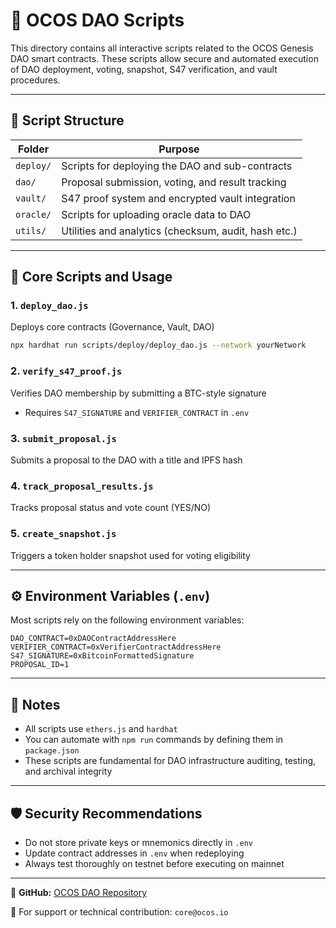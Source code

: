 # 🧠 OCOS DAO Scripts

This directory contains all interactive scripts related to the OCOS Genesis DAO smart contracts. These scripts allow secure and automated execution of DAO deployment, voting, snapshot, S47 verification, and vault procedures.

---

## 📂 Script Structure

| Folder       | Purpose                                                |
|--------------|--------------------------------------------------------|
| `deploy/`    | Scripts for deploying the DAO and sub-contracts       |
| `dao/`       | Proposal submission, voting, and result tracking      |
| `vault/`     | S47 proof system and encrypted vault integration      |
| `oracle/`    | Scripts for uploading oracle data to DAO              |
| `utils/`     | Utilities and analytics (checksum, audit, hash etc.)  |

---

## 📜 Core Scripts and Usage

### 1. `deploy_dao.js`
Deploys core contracts (Governance, Vault, DAO)
```bash
npx hardhat run scripts/deploy/deploy_dao.js --network yourNetwork
```

### 2. `verify_s47_proof.js`
Verifies DAO membership by submitting a BTC-style signature
- Requires `S47_SIGNATURE` and `VERIFIER_CONTRACT` in `.env`

### 3. `submit_proposal.js`
Submits a proposal to the DAO with a title and IPFS hash

### 4. `track_proposal_results.js`
Tracks proposal status and vote count (YES/NO)

### 5. `create_snapshot.js`
Triggers a token holder snapshot used for voting eligibility

---

## ⚙️ Environment Variables (`.env`)
Most scripts rely on the following environment variables:

```env
DAO_CONTRACT=0xDAOContractAddressHere
VERIFIER_CONTRACT=0xVerifierContractAddressHere
S47_SIGNATURE=0xBitcoinFormattedSignature
PROPOSAL_ID=1
```

---

## 📌 Notes
- All scripts use `ethers.js` and `hardhat`
- You can automate with `npm run` commands by defining them in `package.json`
- These scripts are fundamental for DAO infrastructure auditing, testing, and archival integrity

---

## 🛡️ Security Recommendations
- Do not store private keys or mnemonics directly in `.env`
- Update contract addresses in `.env` when redeploying
- Always test thoroughly on testnet before executing on mainnet

---

📁 **GitHub:** [OCOS DAO Repository](https://github.com/OCOSToken/OCOS-DAO)

🧩 For support or technical contribution: `core@ocos.io`
